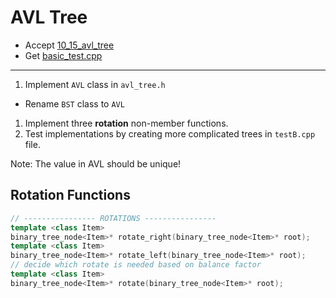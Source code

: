 # AVL Tree

- Accept [10_15_avl_tree](https://classroom.github.com/a/ja-m8p3s)
- Get [basic_test.cpp](basic_test.cpp)

---

1. Implement `AVL` class in `avl_tree.h`
  - Rename `BST` class to `AVL`
1. Implement three **rotation** non-member functions.
2. Test implementations by creating more complicated trees in `testB.cpp` file.

Note: The value in AVL should be unique!


## Rotation Functions

```cpp
// ---------------- ROTATIONS ----------------
template <class Item>
binary_tree_node<Item>* rotate_right(binary_tree_node<Item>* root);
template <class Item>
binary_tree_node<Item>* rotate_left(binary_tree_node<Item>* root);
// decide which rotate is needed based on balance factor
template <class Item>
binary_tree_node<Item>* rotate(binary_tree_node<Item>* root);
```
